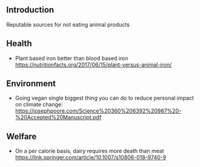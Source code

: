 Introduction
------------

Reputable sources for not eating animal products

Health
------
* Plant based iron better than blood based iron https://nutritionfacts.org/2017/06/15/plant-versus-animal-iron/

Environment
-----------

* Going vegan single biggest thing you can do to reduce personal impact on climate change: https://josephpoore.com/Science%20360%206392%20987%20-%20Accepted%20Manuscript.pdf

Welfare
-------

* On a per calorie  basis, dairy requires more death than meat https://link.springer.com/article/10.1007/s10806-018-9740-9

